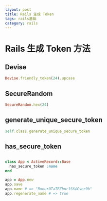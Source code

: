 ```yaml
---
layout: post
title: Rails 生成 Token
tags: rails基础
category: rails
---
```



# Rails 生成 Token 方法


## Devise

```ruby
Devise.friendly_token(24).upcase
```
## SecureRandom

```ruby
SecureRandom.hex(24)
```

## generate_unique_secure_token

```ruby
self.class.generate_unique_secure_token
```

## has_secure_token

```ruby

class App < ActiveRecord::Base
  has_secure_token :name
end

app = App.new
app.save
app.name # => "BunurUTaTEZbnr1S64Csec9h"
app.regenerate_name # => true

```
